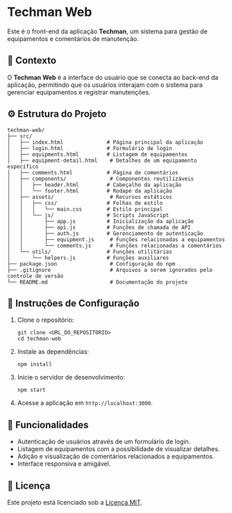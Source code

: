 # Techman Web

Este é o front-end da aplicação **Techman**, um sistema para gestão de equipamentos e comentários de manutenção.

## 📌 Contexto

O **Techman Web** é a interface do usuário que se conecta ao back-end da aplicação, permitindo que os usuários interajam com o sistema para gerenciar equipamentos e registrar manutenções.

## ⚙️ Estrutura do Projeto

```text
techman-web/
├── src/
│   ├── index.html              # Página principal da aplicação
│   ├── login.html              # Formulário de login
│   ├── equipments.html         # Listagem de equipamentos
│   ├── equipment-detail.html    # Detalhes de um equipamento específico
│   ├── comments.html           # Página de comentários
│   ├── components/              # Componentes reutilizáveis
│   │   ├── header.html         # Cabeçalho da aplicação
│   │   └── footer.html         # Rodapé da aplicação
│   ├── assets/                  # Recursos estáticos
│   │   ├── css/                # Folhas de estilo
│   │   │   └── main.css        # Estilo principal
│   │   └── js/                 # Scripts JavaScript
│   │       ├── app.js          # Inicialização da aplicação
│   │       ├── api.js          # Funções de chamada de API
│   │       ├── auth.js         # Gerenciamento de autenticação
│   │       ├── equipment.js     # Funções relacionadas a equipamentos
│   │       └── comments.js      # Funções relacionadas a comentários
│   └── utils/                  # Funções utilitárias
│       └── helpers.js          # Funções auxiliares
├── package.json                 # Configuração do npm
├── .gitignore                   # Arquivos a serem ignorados pelo controle de versão
└── README.md                    # Documentação do projeto
```

## 📝 Instruções de Configuração

1. Clone o repositório:
   ```
   git clone <URL_DO_REPOSITORIO>
   cd techman-web
   ```

2. Instale as dependências:
   ```
   npm install
   ```

3. Inicie o servidor de desenvolvimento:
   ```
   npm start
   ```

4. Acesse a aplicação em `http://localhost:3000`.

## 🚀 Funcionalidades

- Autenticação de usuários através de um formulário de login.
- Listagem de equipamentos com a possibilidade de visualizar detalhes.
- Adição e visualização de comentários relacionados a equipamentos.
- Interface responsiva e amigável.

## 📄 Licença

Este projeto está licenciado sob a [Licença MIT](LICENSE).